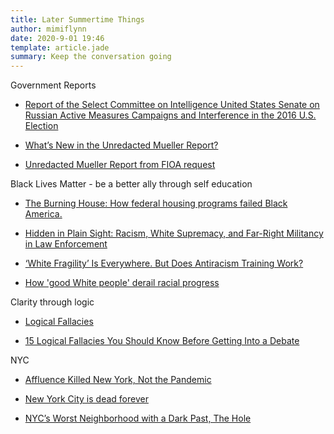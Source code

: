 ```yaml
---
title: Later Summertime Things
author: mimiflynn
date: 2020-9-01 19:46
template: article.jade
summary: Keep the conversation going
---
```


Government Reports

- [Report of the Select Committee on Intelligence United States Senate on Russian Active Measures Campaigns and Interference in the 2016 U.S. Election](https://www.intelligence.senate.gov/publications/report-select-committee-intelligence-united-states-senate-russian-active-measures)

- [What’s New in the Unredacted Mueller Report?](https://www.lawfareblog.com/whats-new-unredacted-mueller-report)

- [Unredacted Mueller Report from FIOA request](https://assets.documentcloud.org/documents/6953307/LEOPOLD-FOIA-Mueller-Report-unredacted-Roger-Stone.pdf)

Black Lives Matter - be a better ally through self education

- [The Burning House: How federal housing programs failed Black America.](https://www.thenation.com/article/culture/keeanga-yamahtta-taylor-race-for-profit/)

- [Hidden in Plain Sight: Racism, White Supremacy, and Far-Right Militancy in Law Enforcement](https://www.brennancenter.org/our-work/research-reports/hidden-plain-sight-racism-white-supremacy-and-far-right-militancy-law)

- [‘White Fragility’ Is Everywhere. But Does Antiracism Training Work?](https://www.nytimes.com/2020/07/15/magazine/white-fragility-robin-diangelo.html?referringSource=articleShare)

- [How 'good White people' derail racial progress](https://www.cnn.com/2020/08/01/us/white-liberals-hypocrisy-race-blake/index.html)

Clarity through logic

- [Logical Fallacies](https://owl.purdue.edu/owl/general_writing/academic_writing/logic_in_argumentative_writing/fallacies.html)

- [15 Logical Fallacies You Should Know Before Getting Into a Debate](https://thebestschools.org/magazine/15-logical-fallacies-know/)

NYC

- [Affluence Killed New York, Not the Pandemic](https://www.theatlantic.com/ideas/archive/2020/08/who-new-york/615715/)

- [New York City is dead forever](https://nypost.com/2020/08/17/nyc-is-dead-forever-heres-why-james-altucher/)

- [NYC’s Worst Neighborhood with a Dark Past, The Hole](https://roamingviews.com/travel/nycs-worst-neighborhood-the-hole/)